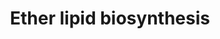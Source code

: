---
annotations:
- id: DOID:2580
  parent: genetic disease
  type: Disease Ontology
  value: rhizomelic chondrodysplasia punctata
- id: DOID:905
  parent: genetic disease
  type: Disease Ontology
  value: Zellweger syndrome
- id: DOID:0110853
  parent: genetic disease
  type: Disease Ontology
  value: rhizomelic chondrodysplasia punctata type 3
- id: DOID:0080476
  parent: genetic disease
  type: Disease Ontology
  value: peroxisome biogenesis disorder 1A
- id: PW:0001138
  parent: classic metabolic pathway
  type: Pathway Ontology
  value: ether lipid metabolic pathway
- id: PW:0000010
  parent: classic metabolic pathway
  type: Pathway Ontology
  value: lipid metabolic pathway
- id: DOID:0110854
  parent: genetic disease
  type: Disease Ontology
  value: rhizomelic chondrodysplasia punctata type 5
- id: DOID:0110851
  parent: genetic disease
  type: Disease Ontology
  value: rhizomelic chondrodysplasia punctata type 1
- id: PW:0001415
  parent: disease pathway
  type: Pathway Ontology
  value: Zellweger syndrome pathway
- id: PW:0000002
  parent: classic metabolic pathway
  type: Pathway Ontology
  value: classic metabolic pathway
- id: DOID:0110852
  parent: genetic disease
  type: Disease Ontology
  value: rhizomelic chondrodysplasia punctata type 2
authors:
- Conroy lipids
- DeSl
- Egonw
- RobertMurphy
- AlexanderPico
- Eweitz
citedin: ''
communities:
- IEM
- Lipids
- ONTOX
description: Ether lipid biosynthesis in humans.  Ether lipids (e.g. plasmalogens),
  are peroxisome-derived glycerophospholipids where the hydrocarbon chain at the sn-1
  position of the glycerol backbone is attached by an ether bond (single bond between
  carbon and oxygen atom). Ether lipids are used to form non-lamellar inverted hexagonal
  structures in model membranes (indicating they could facilitate membrane fusion
  processes). Lipid raft microdomains (cholesterol-rich membrane regions involved
  in cellular signaling) rely on ether lipids for their organization and stability.
  [PMID:28523433].  The pathway knowledge depicted in this model stems from Robert
  C. Murphy, who endorsed version r123734.  Metabolic conversion missing an identifier
  from Rhea have been visualized with double line thickness.
last-edited: 2024-01-30
ndex: null
organisms:
- Homo sapiens
redirect_from:
- /index.php/Pathway:WP5275
- /instance/WP5275
- /instance/WP5275_r128241
revision: r128241
schema-jsonld:
- '@context': https://schema.org/
  '@id': https://wikipathways.github.io/pathways/WP5275.html
  '@type': Dataset
  creator:
    '@type': Organization
    name: WikiPathways
  description: Ether lipid biosynthesis in humans.  Ether lipids (e.g. plasmalogens),
    are peroxisome-derived glycerophospholipids where the hydrocarbon chain at the
    sn-1 position of the glycerol backbone is attached by an ether bond (single bond
    between carbon and oxygen atom). Ether lipids are used to form non-lamellar inverted
    hexagonal structures in model membranes (indicating they could facilitate membrane
    fusion processes). Lipid raft microdomains (cholesterol-rich membrane regions
    involved in cellular signaling) rely on ether lipids for their organization and
    stability. [PMID:28523433].  The pathway knowledge depicted in this model stems
    from Robert C. Murphy, who endorsed version r123734.  Metabolic conversion missing
    an identifier from Rhea have been visualized with double line thickness.
  keywords:
  - ACS
  - AGPS
  - ARSA
  - Acyl-CoA
  - Acyl-DHAP
  - Alkyl-DHAP
  - CEPT1
  - Coenzyme A
  - DG-O
  - DHAP
  - FAR1
  - FAR2
  - Fatty acid
  - Fatty alcohol
  - GAL3ST1
  - GNPAT
  - GalEAG
  - LPA
  - LPA-O
  - LPCAT1
  - LPIN1
  - LPIN2
  - LPIN3
  - PA-O
  - PC-O
  - PE-O
  - PE-P
  - PEDS1
  - PEX1
  - PEX16
  - PEX19
  - PEX3
  - PEX5L
  - PEX7
  - 'PexRAP '
  - Seminolipid
  - UGT8
  - UNIDENTIFIED
  license: CC0
  name: Ether lipid biosynthesis
seo: CreativeWork
title: Ether lipid biosynthesis
wpid: WP5275
---